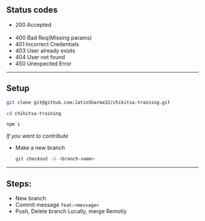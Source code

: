 ## Status codes

- 200 Accepted
  <br/>
  <br/>
- 400 Bad Req(Missing params)
- 401 Incorrect Credentials
- 403 User already exists
- 404 User not found
- 450 Unexpected Error

---

## Setup

```bash
git clone git@github.com:JatinSharma32/chikitsa-training.git
```

```bash
cd chikitsa-training
```

```bash
npm i
```

_If you want to contribute_

- Make a new branch
  ```bash
  git checkout -b <branch-name>
  ```

---

## Steps:

- New branch
- Commit message `feat:<message>`
- Push, Delete branch Locally, merge Remotly
